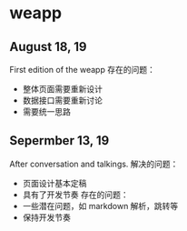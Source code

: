 # weapp
## August 18, 19
First edition of the weapp
存在的问题：
* 整体页面需要重新设计
* 数据接口需要重新讨论
* 需要统一思路
## Sepermber 13, 19
After conversation and talkings.
解决的问题：
* 页面设计基本定稿
* 具有了开发节奏
存在的问题：
* 一些潜在问题，如 markdown 解析，跳转等
* 保持开发节奏